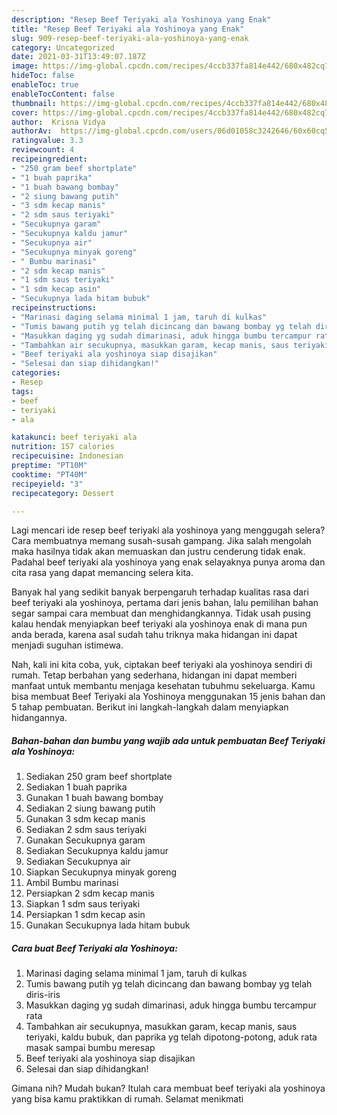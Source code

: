 ```yaml
---
description: "Resep Beef Teriyaki ala Yoshinoya yang Enak"
title: "Resep Beef Teriyaki ala Yoshinoya yang Enak"
slug: 909-resep-beef-teriyaki-ala-yoshinoya-yang-enak
category: Uncategorized
date: 2021-03-31T13:49:07.187Z
image: https://img-global.cpcdn.com/recipes/4ccb337fa814e442/680x482cq70/beef-teriyaki-ala-yoshinoya-foto-resep-utama.jpg
hideToc: false
enableToc: true
enableTocContent: false
thumbnail: https://img-global.cpcdn.com/recipes/4ccb337fa814e442/680x482cq70/beef-teriyaki-ala-yoshinoya-foto-resep-utama.jpg
cover: https://img-global.cpcdn.com/recipes/4ccb337fa814e442/680x482cq70/beef-teriyaki-ala-yoshinoya-foto-resep-utama.jpg
author:  Krisna Vidya
authorAv:  https://img-global.cpcdn.com/users/06d01058c3242646/60x60cq50/avatar.jpg
ratingvalue: 3.3
reviewcount: 4
recipeingredient:
- "250 gram beef shortplate"
- "1 buah paprika"
- "1 buah bawang bombay"
- "2 siung bawang putih"
- "3 sdm kecap manis"
- "2 sdm saus teriyaki"
- "Secukupnya garam"
- "Secukupnya kaldu jamur"
- "Secukupnya air"
- "Secukupnya minyak goreng"
- " Bumbu marinasi"
- "2 sdm kecap manis"
- "1 sdm saus teriyaki"
- "1 sdm kecap asin"
- "Secukupnya lada hitam bubuk"
recipeinstructions:
- "Marinasi daging selama minimal 1 jam, taruh di kulkas"
- "Tumis bawang putih yg telah dicincang dan bawang bombay yg telah diris-iris"
- "Masukkan daging yg sudah dimarinasi, aduk hingga bumbu tercampur rata"
- "Tambahkan air secukupnya, masukkan garam, kecap manis, saus teriyaki, kaldu bubuk, dan paprika yg telah dipotong-potong, aduk rata masak sampai bumbu meresap"
- "Beef teriyaki ala yoshinoya siap disajikan"
- "Selesai dan siap dihidangkan!"
categories:
- Resep
tags:
- beef
- teriyaki
- ala

katakunci: beef teriyaki ala 
nutrition: 157 calories
recipecuisine: Indonesian
preptime: "PT10M"
cooktime: "PT40M"
recipeyield: "3"
recipecategory: Dessert

---
```



Lagi mencari ide resep beef teriyaki ala yoshinoya yang menggugah selera? Cara membuatnya memang susah-susah gampang. Jika salah mengolah maka hasilnya tidak akan memuaskan dan justru cenderung tidak enak. Padahal beef teriyaki ala yoshinoya yang enak selayaknya punya aroma dan cita rasa yang dapat memancing selera kita.




Banyak hal yang sedikit banyak berpengaruh terhadap kualitas rasa dari beef teriyaki ala yoshinoya, pertama dari jenis bahan, lalu pemilihan bahan segar sampai cara membuat dan menghidangkannya. Tidak usah pusing kalau hendak menyiapkan beef teriyaki ala yoshinoya enak di mana pun anda berada, karena asal sudah tahu triknya maka hidangan ini dapat menjadi suguhan istimewa.


Nah, kali ini kita coba, yuk, ciptakan beef teriyaki ala yoshinoya sendiri di rumah. Tetap berbahan yang sederhana, hidangan ini dapat memberi manfaat untuk membantu menjaga kesehatan tubuhmu sekeluarga. Kamu bisa membuat Beef Teriyaki ala Yoshinoya menggunakan 15 jenis bahan dan 5 tahap pembuatan. Berikut ini langkah-langkah dalam menyiapkan hidangannya.

<!--inarticleads1-->

##### Bahan-bahan dan bumbu yang wajib ada untuk pembuatan Beef Teriyaki ala Yoshinoya:

1. Sediakan 250 gram beef shortplate
1. Sediakan 1 buah paprika
1. Gunakan 1 buah bawang bombay
1. Sediakan 2 siung bawang putih
1. Gunakan 3 sdm kecap manis
1. Sediakan 2 sdm saus teriyaki
1. Gunakan Secukupnya garam
1. Sediakan Secukupnya kaldu jamur
1. Sediakan Secukupnya air
1. Siapkan Secukupnya minyak goreng
1. Ambil  Bumbu marinasi
1. Persiapkan 2 sdm kecap manis
1. Siapkan 1 sdm saus teriyaki
1. Persiapkan 1 sdm kecap asin
1. Gunakan Secukupnya lada hitam bubuk




<!--inarticleads2-->

##### Cara buat Beef Teriyaki ala Yoshinoya:

1. Marinasi daging selama minimal 1 jam, taruh di kulkas
1. Tumis bawang putih yg telah dicincang dan bawang bombay yg telah diris-iris
1. Masukkan daging yg sudah dimarinasi, aduk hingga bumbu tercampur rata
1. Tambahkan air secukupnya, masukkan garam, kecap manis, saus teriyaki, kaldu bubuk, dan paprika yg telah dipotong-potong, aduk rata masak sampai bumbu meresap
1. Beef teriyaki ala yoshinoya siap disajikan
1. Selesai dan siap dihidangkan!



Gimana nih? Mudah bukan? Itulah cara membuat beef teriyaki ala yoshinoya yang bisa kamu praktikkan di rumah. Selamat menikmati
